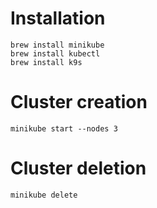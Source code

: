 Installation
============

    brew install minikube
    brew install kubectl
    brew install k9s

Cluster creation
================

    minikube start --nodes 3

Cluster deletion
================

    minikube delete